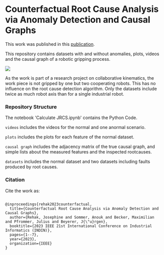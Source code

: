 # Counterfactual Root Cause Analysis via Anomaly Detection and Causal Graphs

This work was published in this [publication](https://doi.org/10.1109/INDIN51400.2023.10218245).

This repository contains datasets with and without anomalies, plots, videos and the causal graph of a robotic gripping process.


![]([my_video.mov](https://raw.githubusercontent.com/daelmo/Root-Cause-Detection-in-a-Robotic-Gripping-Process/main/videos/Normal.mp4))

As the work is part of a research project on collaborative kinematics, the work piece is not gripped by one but two cooperating robots. 
This has no influence on the root cause detection algorithm. Only the datasets include twice as much robot axis than for a single industrial robot.


### Repository Structure
The notebook 'Calculate JRCS.ipynb' contains the Python Code.

`videos` includes the videos for the normal and one anormal scenario.

`plots` includes the plots for each feature of the normal dataset.

`causal graph` includes the adjacency matrix of the true causal graph, and simple lists about the measured features and the inspected rootcauses.

`datasets` includes the normal dataset and two datasets including faults produced by root causes.

### Citation

Cite the work as:

```

@inproceedings{rehak2023counterfactual,
  title={Counterfactual Root Cause Analysis via Anomaly Detection and Causal Graphs},
  author={Rehak, Josephine and Sommer, Anouk and Becker, Maximilian and Pfrommer, Julius and Beyerer, J{\"u}rgen},
  booktitle={2023 IEEE 21st International Conference on Industrial Informatics (INDIN)},
  pages={1--7},
  year={2023},
  organization={IEEE}
}
```
